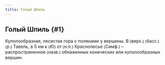```yaml
---
title: Голый Шпиль
---
```

## Голый Шпиль {#1}

Куполообразная, лесистая гора с полянами у вершины. В ⦅верх.⦆ ⦅басс.⦆ ⦅р.⦆ Тавель, в 5 км к ⦅Ю⦆ от ⦅н.п.⦆ Краснолесье ⦅Симф.⦆ – распространенное ⦅назв.⦆ обнаженных конических или куполообразных вершин.
